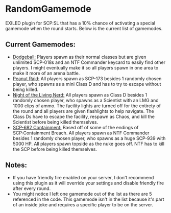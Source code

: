 # RandomGamemode
 EXILED plugin for SCP:SL that has a 10% chance of activating a special gamemode when the round starts. Below is the current list of gamemodes.
 
## Current Gamemodes:
<ul>
	<li><u>Dodgeball:</u> Players spawn as their normal classes but are given unlimited SCP-018s and an NTF Commander keycard to easily find other players. I might eventually make it so all players spawn in one area to make it more of an arena battle.</li>
	<li><u>Peanut Raid:</u> All players spawn as SCP-173 besides 1 randomly chosen player, who spawns as a mini Class D and has to try to escape without being killed.</li>
	<li><u>Night of the Living Nerd:</u> All players spawn as Class D besides 1 randomly chosen player, who spawns as a Scientist with an LMG and 1000 clips of ammo. The facility lights are turned off for the entirety of the round and all players are given flashlights to help navigate. The Class Ds have to escape the facility, respawn as Chaos, and kill the Scientist before being killed themselves.</li>
	<li><u>SCP-682 Containment:</u> Based off of some of the endings of SCP:Containment Breach. All players spawn as NTF Commander besides 1 randomly chosen player, who spawns as a huge SCP-939 with 5000 HP. All players spawn topside as the nuke goes off. NTF has to kill the SCP before being killed themselves.</li>
</ul>

## Notes:
<ul>
	<li>If you have friendly fire enabled on your server, I don't recommend using this plugin as it will override your settings and disable friendly fire after every round.</li>
	<li>You might notice I left one gamemode out of the list as there are 5 referenced in the code. This gamemode isn't in the list because it's part of an inside joke and requires a specific player to be on the server.</li>
</ul>

